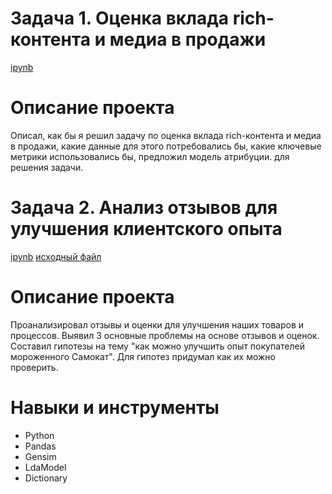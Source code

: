# Задача 1. Оценка вклада rich-контента и медиа в продажи
[ipynb](https://github.com/vadimstupakov/pet_projects_and_test_tasks/blob/5bfe1dff54b916f4001104557bedc88cdd9b465d/samokat/Samokat_test_task.ipynb)

# Описание проекта
Описал, как бы я решил задачу по оценка вклада rich-контента и медиа в продажи, какие данные для этого потребовались бы, какие ключевые метрики использовались бы, предложил модель атрибуции. для решения задачи.

# Задача 2. Анализ отзывов для улучшения клиентского опыта
[ipynb](https://github.com/vadimstupakov/pet_projects_and_test_tasks/blob/5bfe1dff54b916f4001104557bedc88cdd9b465d/samokat/Samokat_test_task.ipynb) [исходный файл](https://github.com/vadimstupakov/pet_projects_and_test_tasks/raw/main/samokat/icecream_Samokat_1.xls)

# Описание проекта
Проанализировал отзывы и оценки для улучшения наших товаров и процессов. Выявил 3 основные проблемы на основе отзывов и оценок. Составил гипотезы на тему "как можно улучшить опыт покупателей мороженного Самокат".
Для гипотез придумал как их можно проверить.

# Навыки и инструменты
- Python
- Pandas
- Gensim
- LdaModel
- Dictionary

